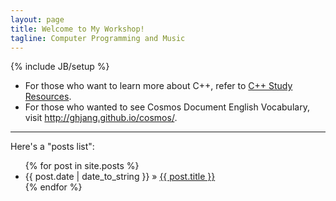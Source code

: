```yaml
---
layout: page
title: Welcome to My Workshop!
tagline: Computer Programming and Music
---
```

{% include JB/setup %}

* For those who want to learn more about C++, refer to [C++ Study Resources](/pages/cpp-study-resource).
* For those who wanted to see Cosmos Document English Vocabulary, visit <http://ghjang.github.io/cosmos/>.

---
Here's a "posts list":

<ul class="posts">
  {% for post in site.posts %}
    <li><span>{{ post.date | date_to_string }}</span> &raquo; <a href="{{ BASE_PATH }}{{ post.url }}">{{ post.title }}</a></li>
  {% endfor %}
</ul>

